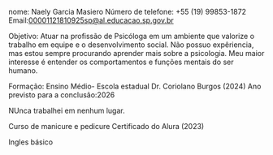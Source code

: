nome: Naely Garcia Masiero
Número de telefone: +55 (19) 99853-1872
Email:00001121810925sp@al.educacao.sp.gov.br

Objetivo: Atuar na profissão de Psicóloga em um ambiente que valorize o trabalho em equipe e o desenvolvimento social.
Não possuo expêriencia, mas estou sempre procurando aprender mais sobre a psicologia.
Meu maior interesse é entender os comportamentos e funções mentais do ser humano.

Formação: Ensino Médio- Escola estadual Dr. Coriolano Burgos (2024)
Ano previsto para a conclusão:2026

NUnca trabalhei em nenhum lugar.

Curso de manicure e pedicure 
Certificado do Alura (2023)

Ingles básico
